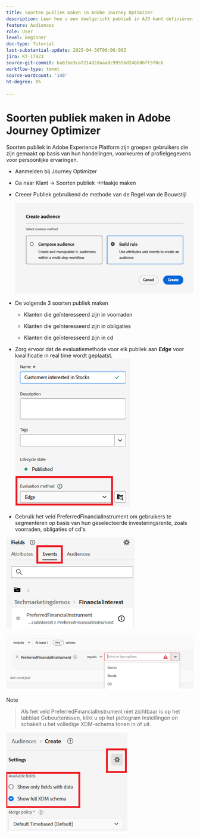 ```yaml
---
title: Soorten publiek maken in Adobe Journey Optimizer
description: Leer hoe u een doelgericht publiek in AJO kunt definiëren en opbouwen voor persoonlijke klantritten en realtime beslissingen
feature: Audiences
role: User
level: Beginner
doc-type: Tutorial
last-substantial-update: 2025-04-30T00:00:00Z
jira: KT-17923
source-git-commit: ba83be3caf214d2daaa8c99556d246686ff3f0cb
workflow-type: tm+mt
source-wordcount: '148'
ht-degree: 0%

---
```


# Soorten publiek maken in Adobe Journey Optimizer


Soorten publiek in Adobe Experience Platform zijn groepen gebruikers die zijn gemaakt op basis van hun handelingen, voorkeuren of profielgegevens voor persoonlijke ervaringen.

* Aanmelden bij Journey Optimizer
* Ga naar Klant -> Soorten publiek ->Haakje maken
* Creeer Publiek gebruikend de methode van de Regel van de Bouwstijl

  ![ publiek ](assets/rule-based-audience.png)

* De volgende 3 soorten publiek maken

   * Klanten die geïnteresseerd zijn in voorraden

   * Klanten die geïnteresseerd zijn in obligaties

   * Klanten die geïnteresseerd zijn in cd


* Zorg ervoor dat de evaluatiemethode voor elk publiek aan _**Edge**_ voor kwalificatie in real time wordt geplaatst.
  ![ rand-publiek ](assets/audience-edge.png)

* Gebruik het veld PreferredFinancialInstrument om gebruikers te segmenteren op basis van hun geselecteerde investeringsrente, zoals voorraden, obligaties of cd&#39;s

![ gebeurtenis ](assets/event-attribute.png)

![ PreferredFinancialInstrument ](assets/stock-customers.png)




>[!NOTE]
>
>>Als het veld PreferredFinancialInstrument niet zichtbaar is op het tabblad Gebeurtenissen, klikt u op het pictogram Instellingen en schakelt u het volledige XDM-schema tonen in of uit.



![ knevel-volledig-xdm-schema ](assets/show-custom-fields.png)


